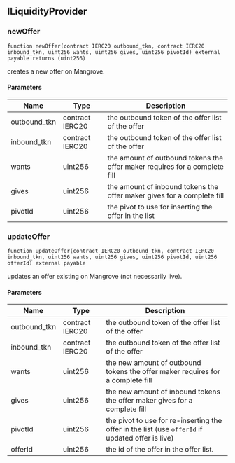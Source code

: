 ## ILiquidityProvider

### newOffer

```solidity
function newOffer(contract IERC20 outbound_tkn, contract IERC20 inbound_tkn, uint256 wants, uint256 gives, uint256 pivotId) external payable returns (uint256)
```

creates a new offer on Mangrove.

#### Parameters

| Name | Type | Description |
| ---- | ---- | ----------- |
| outbound_tkn | contract IERC20 | the outbound token of the offer list of the offer |
| inbound_tkn | contract IERC20 | the outbound token of the offer list of the offer |
| wants | uint256 | the amount of outbound tokens the offer maker requires for a complete fill |
| gives | uint256 | the amount of inbound tokens the offer maker gives for a complete fill |
| pivotId | uint256 | the pivot to use for inserting the offer in the list |

### updateOffer

```solidity
function updateOffer(contract IERC20 outbound_tkn, contract IERC20 inbound_tkn, uint256 wants, uint256 gives, uint256 pivotId, uint256 offerId) external payable
```

updates an offer existing on Mangrove (not necessarily live).

#### Parameters

| Name | Type | Description |
| ---- | ---- | ----------- |
| outbound_tkn | contract IERC20 | the outbound token of the offer list of the offer |
| inbound_tkn | contract IERC20 | the outbound token of the offer list of the offer |
| wants | uint256 | the new amount of outbound tokens the offer maker requires for a complete fill |
| gives | uint256 | the new amount of inbound tokens the offer maker gives for a complete fill |
| pivotId | uint256 | the pivot to use for re-inserting the offer in the list (use `offerId` if updated offer is live) |
| offerId | uint256 | the id of the offer in the offer list. |

